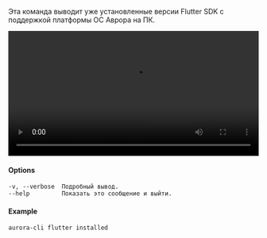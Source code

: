 Эта команда выводит уже установленные версии Flutter SDK с поддержкой платформы ОС Аврора на ПК.

<video width="100%" controls>
  <source src="../../../videos/flutter_installed.mp4" type="video/mp4">
</video>

#### Options

```shell
-v, --verbose  Подробный вывод.
--help         Показать это сообщение и выйти.
```

#### Example

```shell
aurora-cli flutter installed
```
